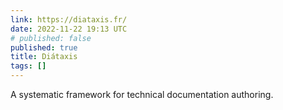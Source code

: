 ```yaml
---
link: https://diataxis.fr/
date: 2022-11-22 19:13 UTC
# published: false
published: true
title: Diátaxis
tags: []
---
```


A systematic framework for technical documentation authoring.
